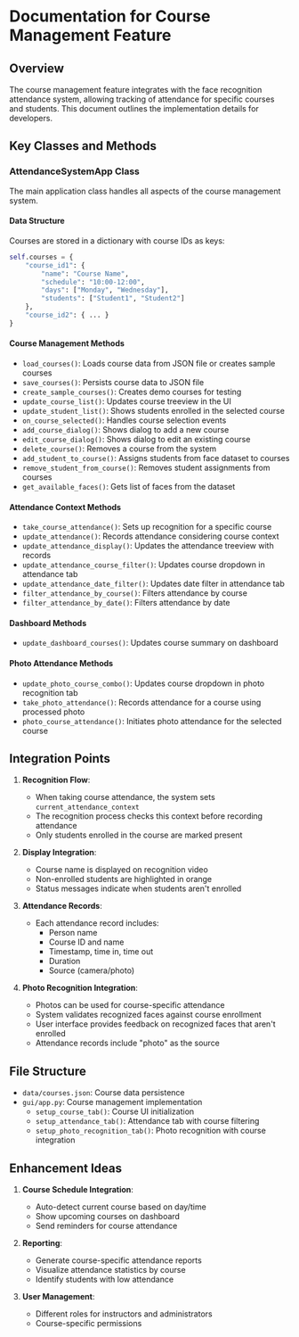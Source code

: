 # Documentation for Course Management Feature

## Overview

The course management feature integrates with the face recognition attendance system, allowing tracking of attendance for specific courses and students. This document outlines the implementation details for developers.

## Key Classes and Methods

### AttendanceSystemApp Class

The main application class handles all aspects of the course management system.

#### Data Structure

Courses are stored in a dictionary with course IDs as keys:

```python
self.courses = {
    "course_id1": {
        "name": "Course Name",
        "schedule": "10:00-12:00",
        "days": ["Monday", "Wednesday"],
        "students": ["Student1", "Student2"]
    },
    "course_id2": { ... }
}
```

#### Course Management Methods

- `load_courses()`: Loads course data from JSON file or creates sample courses
- `save_courses()`: Persists course data to JSON file
- `create_sample_courses()`: Creates demo courses for testing
- `update_course_list()`: Updates course treeview in the UI
- `update_student_list()`: Shows students enrolled in the selected course
- `on_course_selected()`: Handles course selection events
- `add_course_dialog()`: Shows dialog to add a new course
- `edit_course_dialog()`: Shows dialog to edit an existing course
- `delete_course()`: Removes a course from the system
- `add_student_to_course()`: Assigns students from face dataset to courses
- `remove_student_from_course()`: Removes student assignments from courses
- `get_available_faces()`: Gets list of faces from the dataset

#### Attendance Context Methods

- `take_course_attendance()`: Sets up recognition for a specific course
- `update_attendance()`: Records attendance considering course context
- `update_attendance_display()`: Updates the attendance treeview with records
- `update_attendance_course_filter()`: Updates course dropdown in attendance tab
- `update_attendance_date_filter()`: Updates date filter in attendance tab
- `filter_attendance_by_course()`: Filters attendance by course
- `filter_attendance_by_date()`: Filters attendance by date

#### Dashboard Methods

- `update_dashboard_courses()`: Updates course summary on dashboard

#### Photo Attendance Methods

- `update_photo_course_combo()`: Updates course dropdown in photo recognition tab
- `take_photo_attendance()`: Records attendance for a course using processed photo
- `photo_course_attendance()`: Initiates photo attendance for the selected course

## Integration Points

1. **Recognition Flow**:
   - When taking course attendance, the system sets `current_attendance_context`
   - The recognition process checks this context before recording attendance
   - Only students enrolled in the course are marked present

2. **Display Integration**:
   - Course name is displayed on recognition video
   - Non-enrolled students are highlighted in orange
   - Status messages indicate when students aren't enrolled

3. **Attendance Records**:
   - Each attendance record includes:
     - Person name
     - Course ID and name
     - Timestamp, time in, time out
     - Duration
     - Source (camera/photo)

4. **Photo Recognition Integration**:
   - Photos can be used for course-specific attendance
   - System validates recognized faces against course enrollment
   - User interface provides feedback on recognized faces that aren't enrolled
   - Attendance records include "photo" as the source

## File Structure

- `data/courses.json`: Course data persistence
- `gui/app.py`: Course management implementation
    - `setup_course_tab()`: Course UI initialization
    - `setup_attendance_tab()`: Attendance tab with course filtering
    - `setup_photo_recognition_tab()`: Photo recognition with course integration

## Enhancement Ideas

1. **Course Schedule Integration**:
   - Auto-detect current course based on day/time
   - Show upcoming courses on dashboard
   - Send reminders for course attendance

2. **Reporting**:
   - Generate course-specific attendance reports
   - Visualize attendance statistics by course
   - Identify students with low attendance

3. **User Management**:
   - Different roles for instructors and administrators
   - Course-specific permissions
